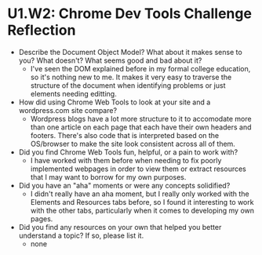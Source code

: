 # U1.W2: Chrome Dev Tools Challenge Reflection

* Describe the Document Object Model? What about it makes sense to you? What doesn't? What seems good and bad about it?
	* I've seen the DOM explained before in my formal college education, so it's nothing new to me.  It makes it very easy to traverse the structure of the document when identifying problems or just elements needing editting.
* How did using Chrome Web Tools to look at your site and a wordpress.com site compare?
	* Wordpress blogs have a lot more structure to it to accomodate more than one article on each page that each have their own headers and footers.  There's also code that is interpreted based on the OS/browser to make the site look consistent across all of them.
* Did you find Chrome Web Tools fun, helpful, or a pain to work with?
	* I have worked with them before when needing to fix poorly implemented webpages in order to view them or extract resources that I may want to borrow for my own purposes.
* Did you have an "aha" moments or were any concepts solidified?
	* I didn't really have an aha moment, but I really only worked with the Elements and Resources tabs before, so I found it interesting to work with the other tabs, particularly when it comes to developing my own pages.
* Did you find any resources on your own that helped you better understand a topic? If so, please list it.
	* none
